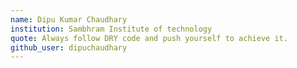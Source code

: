```yaml
---
name: Dipu Kumar Chaudhary
institution: Sambhram Institute of technology
quote: Always follow DRY code and push yourself to achieve it.
github_user: dipuchaudhary
---
```

